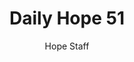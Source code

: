 ---
image: /assets/img/daily-hope-default-artwork.png
title: Daily Hope 51
number: 51
categories:
  - Daily Hope
author: Hope Staff
notes: Daily Hope 51
embed: >-
  <iframe style="border-radius:12px" src="https://open.spotify.com/embed/episode/0uz6K0lyQGO4voKFnCoDFP?utm_source=generator" width="100%" height="352" frameBorder="0" allowfullscreen="" allow="autoplay; clipboard-write; encrypted-media; fullscreen; picture-in-picture" loading="lazy"></iframe>
---